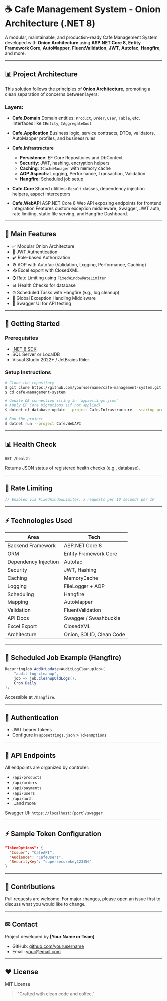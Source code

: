# ☕ Cafe Management System - Onion Architecture (.NET 8)

A modular, maintainable, and production-ready Cafe Management System developed with **Onion Architecture** using **ASP.NET Core 8**, **Entity Framework Core**, **AutoMapper**, **FluentValidation**, **JWT**, **Autofac**, **Hangfire**, and more.

---

## 📊 Project Architecture

This solution follows the principles of **Onion Architecture**, promoting a clean separation of concerns between layers:

### Layers:

- **Cafe.Domain**  Domain entities: `Product`, `Order`, `User`, `Table`, etc.  Interfaces like `IEntity`, `IAggregateRoot`

- **Cafe.Application**  Business logic, service contracts, DTOs, validators, AutoMapper profiles, and business rules

- **Cafe.Infrastructure**

  - **Persistence**: EF Core Repositories and DbContext
  - **Security**: JWT, hashing, encryption helpers
  - **Caching**: `ICacheManager` with memory cache
  - **AOP Aspects**: Logging, Performance, Transaction, Validation
  - **Hangfire**: Scheduled job setup

- **Cafe.Core**  Shared utilities: `Result` classes, dependency injection helpers, aspect interceptors

- **Cafe.WebAPI**  ASP.NET Core 8 Web API exposing endpoints for frontend integration  Features custom exception middleware, Swagger, JWT auth, rate limiting, static file serving, and Hangfire Dashboard.

---

## 📁 Main Features

- ✅ Modular Onion Architecture
- 🔑 JWT Authentication
- ✔️ Role-based Authorization
- ⚙ AOP with Autofac (Validation, Logging, Performance, Caching)
- 📥 Excel export with ClosedXML
- ⌚ Rate Limiting using `FixedWindowRateLimiter`
- 📊 Health Checks for database
- ⏰ Scheduled Tasks with Hangfire (e.g., log cleanup)
- 🔧 Global Exception Handling Middleware
- 🎨 Swagger UI for API testing

---

## 🏃 Getting Started

### Prerequisites

- [.NET 8 SDK](https://dotnet.microsoft.com/download/dotnet/8.0)
- SQL Server or LocalDB
- Visual Studio 2022+ / JetBrains Rider

### Setup Instructions

```bash
# Clone the repository
$ git clone https://github.com/yourusername/cafe-management-system.git
$ cd cafe-management-system

# Update DB connection string in `appsettings.json`
# Apply EF Core migrations (if not applied)
$ dotnet ef database update --project Cafe.Infrastructure --startup-project Cafe.WebAPI

# Run the project
$ dotnet run --project Cafe.WebAPI
```

---

## 📊 Health Check

```http
GET /health
```

Returns JSON status of registered health checks (e.g., database).

---

## 🔔 Rate Limiting

```csharp
// Enabled via FixedWindowLimiter: 5 requests per 10 seconds per IP
```

---

## ⚡ Technologies Used

| Area                 | Tech                     |
| -------------------- | ------------------------ |
| Backend Framework    | ASP.NET Core 8           |
| ORM                  | Entity Framework Core    |
| Dependency Injection | Autofac                  |
| Security             | JWT, Hashing             |
| Caching              | MemoryCache              |
| Logging              | FileLogger + AOP         |
| Scheduling           | Hangfire                 |
| Mapping              | AutoMapper               |
| Validation           | FluentValidation         |
| API Docs             | Swagger / Swashbuckle    |
| Excel Export         | ClosedXML                |
| Architecture         | Onion, SOLID, Clean Code |

---

## 📅 Scheduled Job Example (Hangfire)

```csharp
RecurringJob.AddOrUpdate<AuditLogCleanupJob>(
    "audit-log-cleanup",
    job => job.CleanupOldLogs(),
    Cron.Daily
);
```

Accessible at `/hangfire`.

---

## 🔑 Authentication

- JWT bearer tokens
- Configure in `appsettings.json` > `TokenOptions`

---

## 📲 API Endpoints

All endpoints are organized by controller:

- `/api/products`
- `/api/orders`
- `/api/payments`
- `/api/users`
- `/api/auth`
- ...and more

Swagger UI: `https://localhost:{port}/swagger`

---

## ⚡ Sample Token Configuration

```json
"TokenOptions": {
  "Issuer": "CafeAPI",
  "Audience": "CafeUsers",
  "SecurityKey": "supersecurekey123456"
}
```

---

## 🙌 Contributions

Pull requests are welcome. For major changes, please open an issue first to discuss what you would like to change.

---

## ✉ Contact

Project developed by **[Your Name or Team]**

- GitHub: [github.com/yourusername](https://github.com/yourusername)
- Email: [your@email.com](mailto:your@email.com)

---

## ❤️ License

MIT License

> "Crafted with clean code and coffee."
